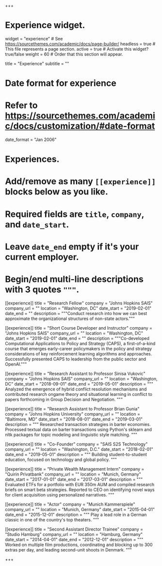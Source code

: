 +++
# Experience widget.
widget = "experience"  # See https://sourcethemes.com/academic/docs/page-builder/
headless = true  # This file represents a page section.
active = true  # Activate this widget? true/false
weight = 60  # Order that this section will appear.

title = "Experience"
subtitle = ""

# Date format for experience
#   Refer to https://sourcethemes.com/academic/docs/customization/#date-format
date_format = "Jan 2006"

# Experiences.
#   Add/remove as many `[[experience]]` blocks below as you like.
#   Required fields are `title`, `company`, and `date_start`.
#   Leave `date_end` empty if it's your current employer.
#   Begin/end multi-line descriptions with 3 quotes `"""`.

[[experience]]
  title = "Research Fellow"
  company = "Johns Hopkins SAIS"
  company_url = ""
  location = "Washington, DC"
  date_start = "2019-02-01"
  date_end = ""
  description = """Conduct research into how we can best approximate the organizational structures of non-state actors."""

[[experience]]
  title = "Short Course Developer and Instructor"
  company = "Johns Hopkins SAIS"
  company_url = ""
  location = "Washington, DC"
  date_start = "2019-02-01"
  date_end = ""
  description = """Co-developed Computational Applications to Policy and Strategy (CAPS), a first-of-a-kind
course that emerges early-career policymakers in the policy and strategy considerations of key reinforcement learning
algorithms and approaches. Successfully presented CAPS to leadership from the public sector and OpenAI."""

[[experience]]
  title = "Research Assistant to Professor Sinisa Vukovic"
  company = "Johns Hopkins SAIS"
  company_url = ""
  location = "Washington, DC"
  date_start = "2018-09-01"
  date_end = "2019-05-01"
  description = """
  Analyzed the emergence of hybrid conflict resolution mechanisms and contributed research ongame theory and situational learning in conflict to papers forthcoming in Group Decision and Negotiation.
  """
  
[[experience]]
  title = "Research Assistant to Professor Brian Gunia"
  company = "Johns Hopkins University"
  company_url = ""
  location = "Baltimore, MD"
  date_start = "2018-08-01"
  date_end = "2019-03-01"
  description = """
Researched transaction strategies in barter economies. Processed textual data on barter transactions using Python's sklearn and nltk packages for topic modeling and linguistic style matching.
  """
  
  [[experience]]
  title = "Co-Founder"
  company = "SAIS S2S Technology"
  company_url = ""
  location = "Washington, D.C."
  date_start = "2018-02-01"
  date_end = "2019-05-01"
  description = """
  Building student-to-student education, focused on technology and global policy.
  """
  
  [[experience]]
  title = "Private Wealth Management Intern"
  company = "Quirin Privatbank"
  company_url = ""
  location = "Munich, Germany"
  date_start = "2017-01-01"
  date_end = "2017-03-01"
  description = """
  Evaluated ETFs for a portfolio with EUR 350m AUM and compiled research briefs on smart beta strategies. Reported to CEO on identifying novel ways for client acquisition using personalized narratives.
  """
  
  [[experience]]
  title = "Actor"
  company = "Munich Kammerspiele"
  company_url = ""
  location = "Munich, Germany"
  date_start = "2015-04-01"
  date_end = "2015-12-01"
  description = """
  Play a lead role in a German classic in one of the country's top theaters.
  """

  [[experience]]
  title = "Second Assistant Director Trainee"
  company = "Studio Hamburg"
  company_url = ""
  location = "Hamburg, Germany"
  date_start = "2014-04-01"
  date_end = "2012-12-01"
  description = """
  Worked on multiple film productions, coordinating and blocking up to 300 extras per day, and leading second-unit shoots in Denmark.
  """

+++
